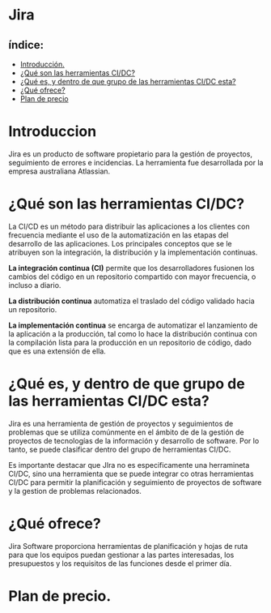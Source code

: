 # Jira
## índice:
- [Introducción.](#introduccion)
- [¿Qué son las herramientas CI/DC?](#herramientas)
- [¿Qué es, y dentro de que grupo de las herramientas CI/DC esta?](#grupo)
- [¿Qué ofrece?](#ofrece)
- [Plan de precio](#precio)

# Introduccion <a name="introduccion"></a>
Jira es un producto de software propietario para la gestión de proyectos, seguimiento de errores e incidencias. La herramienta fue desarrollada por la empresa australiana Atlassian.

# ¿Qué son las herramientas <a name="herramientas"></a> CI/DC?
La CI/CD es un método para distribuir las aplicaciones a los clientes con frecuencia mediante el uso de la automatización en las etapas del desarrollo de las aplicaciones. Los principales conceptos que se le atribuyen son la integración, la distribución y la implementación continuas.

**La integración continua (CI)** permite que los desarrolladores fusionen los cambios del código en un repositorio compartido con mayor frecuencia, o incluso a diario.

**La distribución continua** automatiza el traslado del código validado hacia un repositorio.

**La implementación continua** se encarga de automatizar el lanzamiento de la aplicación a la producción, tal como lo hace la distribución continua con la compilación lista para la producción en un repositorio de código, dado que es una extensión de ella. 

# ¿Qué es, y dentro de que grupo <a name="grupo"> de las herramientas CI/DC esta?

Jira es una herramienta de gestión de proyectos y seguimientos de problemas que se utiliza comúnmente en el ámbito de de la gestión de proyectos de tecnologías de la información y desarrollo de software. Por lo tanto, se puede clasificar dentro del grupo de herramientas CI/DC. 

Es importante destacar que JIra no es especificamente una herramineta CI/DC, sino una herramienta que se puede integrar co otras herramientas CI/DC para permitir la planificación y seguimiento de proyectos de software y la gestion de problemas relacionados. 

# ¿Qué ofrece? <a name="ofrece">

Jira Software proporciona herramientas de planificación y hojas de ruta para que los equipos puedan gestionar a las partes interesadas, los presupuestos y los requisitos de las funciones desde el primer día.

# Plan de precio. <a name="precio">

